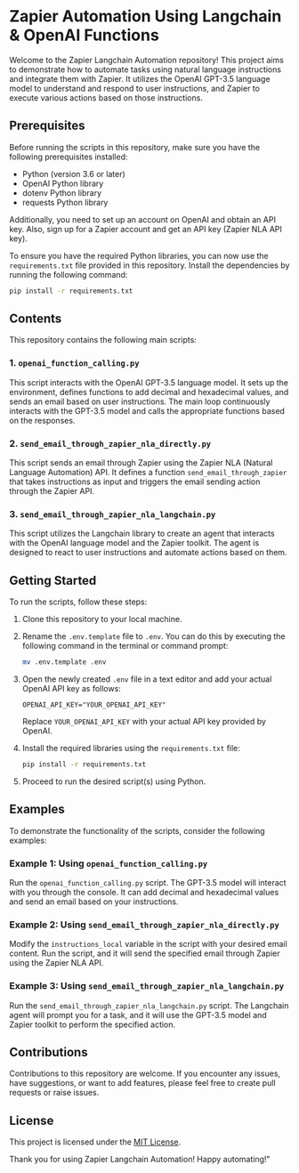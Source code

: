 # Zapier Automation Using Langchain & OpenAI Functions

Welcome to the Zapier Langchain Automation repository! This project aims to demonstrate how to automate tasks using natural language instructions and integrate them with Zapier. It utilizes the OpenAI GPT-3.5 language model to understand and respond to user instructions, and Zapier to execute various actions based on those instructions.

## Prerequisites

Before running the scripts in this repository, make sure you have the following prerequisites installed:

- Python (version 3.6 or later)
- OpenAI Python library
- dotenv Python library
- requests Python library

Additionally, you need to set up an account on OpenAI and obtain an API key. Also, sign up for a Zapier account and get an API key (Zapier NLA API key).

To ensure you have the required Python libraries, you can now use the `requirements.txt` file provided in this repository. Install the dependencies by running the following command:

```bash
pip install -r requirements.txt
```

## Contents

This repository contains the following main scripts:

### 1. `openai_function_calling.py`

This script interacts with the OpenAI GPT-3.5 language model. It sets up the environment, defines functions to add decimal and hexadecimal values, and sends an email based on user instructions. The main loop continuously interacts with the GPT-3.5 model and calls the appropriate functions based on the responses.

### 2. `send_email_through_zapier_nla_directly.py`

This script sends an email through Zapier using the Zapier NLA (Natural Language Automation) API. It defines a function `send_email_through_zapier` that takes instructions as input and triggers the email sending action through the Zapier API.

### 3. `send_email_through_zapier_nla_langchain.py`

This script utilizes the Langchain library to create an agent that interacts with the OpenAI language model and the Zapier toolkit. The agent is designed to react to user instructions and automate actions based on them.

## Getting Started

To run the scripts, follow these steps:

1. Clone this repository to your local machine.
2. Rename the `.env.template` file to `.env`. You can do this by executing the following command in the terminal or command prompt:

   ```bash
   mv .env.template .env
   ```

3. Open the newly created `.env` file in a text editor and add your actual OpenAI API key as follows:

   ```dotenv
   OPENAI_API_KEY="YOUR_OPENAI_API_KEY"
   ```

   Replace `YOUR_OPENAI_API_KEY` with your actual API key provided by OpenAI.

4. Install the required libraries using the `requirements.txt` file:

   ```bash
   pip install -r requirements.txt
   ```

5. Proceed to run the desired script(s) using Python.

## Examples

To demonstrate the functionality of the scripts, consider the following examples:

### Example 1: Using `openai_function_calling.py`

Run the `openai_function_calling.py` script. The GPT-3.5 model will interact with you through the console. It can add decimal and hexadecimal values and send an email based on your instructions.

### Example 2: Using `send_email_through_zapier_nla_directly.py`

Modify the `instructions_local` variable in the script with your desired email content. Run the script, and it will send the specified email through Zapier using the Zapier NLA API.

### Example 3: Using `send_email_through_zapier_nla_langchain.py`

Run the `send_email_through_zapier_nla_langchain.py` script. The Langchain agent will prompt you for a task, and it will use the GPT-3.5 model and Zapier toolkit to perform the specified action.

## Contributions

Contributions to this repository are welcome. If you encounter any issues, have suggestions, or want to add features, please feel free to create pull requests or raise issues.

## License

This project is licensed under the [MIT License](LICENSE).

Thank you for using Zapier Langchain Automation! Happy automating!"